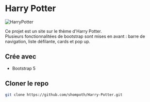 # Harry Potter

![HarryPotter](https://github.com/shompoth/Harry-Potter/blob/main/img/screenshot-HarryPotter.png)

Ce projet est un site sur le thème d'Harry Potter. </br>
Plusieurs fonctionnalitées de bootstrap sont mises en avant : barre de navigation, liste défilante, cards et pop up.

## Crée avec

* Bootstrap 5

## Cloner le repo
```sh
git clone https://github.com/shompoth/Harry-Potter.git
```
